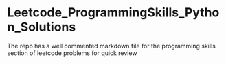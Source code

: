 # Leetcode_ProgrammingSkills_Python_Solutions
The repo has a well commented markdown file for the programming skills section of leetcode problems for quick review
